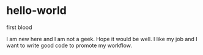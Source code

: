 # hello-world
first blood

I am new here and I am not a geek. Hope it would be well.
I like my job and I want to write good code to promote my workflow.


